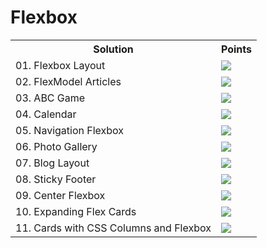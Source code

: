<h1>Flexbox</h1>
<table>
  <tr>
    <th>Solution</th>
    <th>Points</th>
  </tr>
  <tr>
    <td>01. Flexbox Layout</td>
    <td><img src="https://geps.dev/progress/100"></td>
  </tr>
  <tr>
    <td>02. FlexModel Articles</td>
    <td><img src="https://geps.dev/progress/100"></td>
  </tr>
  <tr>
    <td>03. ABC Game</td>
    <td><img src="https://geps.dev/progress/100"></td>
  </tr>
  <tr>
    <td>04. Calendar</td>
    <td><img src="https://geps.dev/progress/100"></td>
  </tr>
  <tr>
    <td>05. Navigation Flexbox</td>
    <td><img src="https://geps.dev/progress/100"></td>
  </tr>
  <tr>
    <td>06. Photo Gallery</td>
    <td><img src="https://geps.dev/progress/100"></td>
  </tr>
  <tr>
    <td>07. Blog Layout</td>
    <td><img src="https://geps.dev/progress/100"></td>
  </tr>
  <tr>
    <td>08. Sticky Footer</td>
    <td><img src="https://geps.dev/progress/100"></td>
  </tr>
  <tr>
    <td>09. Center Flexbox</td>
    <td><img src="https://geps.dev/progress/100"></td>
  </tr>
  <tr>
    <td>10. Expanding Flex Cards</td>
    <td><img src="https://geps.dev/progress/100"></td>
  </tr>
  <tr>
    <td>11. Cards with CSS Columns and Flexbox</td>
    <td><img src="https://geps.dev/progress/100"></td>
  </tr>
</table>

